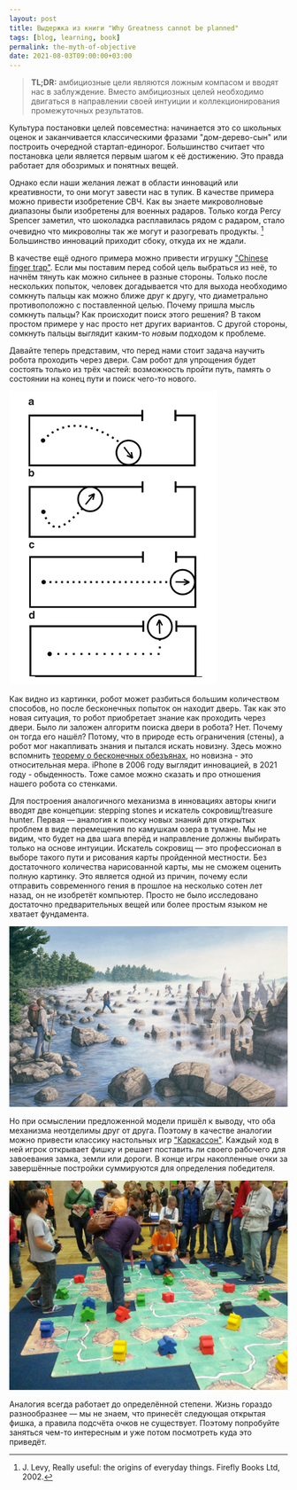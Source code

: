 ```yaml
---
layout: post
title: Выдержка из книги "Why Greatness cannot be planned"
tags: [blog, learning, book]
permalink: the-myth-of-objective
date: 2021-08-03T09:00:00+03:00
---
```


> **TL;DR:** амбициозные цели являются ложным компасом и вводят нас в заблуждение. Вместо амбициозных целей необходимо двигаться в направлении своей интуиции и коллекционирования промежуточных результатов.

<!--more-->

Культура постановки целей повсеместна: начинается это со школьных оценок и заканчивается классическими фразами "дом-дерево-сын" или построить очередной стартап-единорог. Большинство считает что постановка цели является первым шагом к её достижению. Это правда работает для обозримых и понятных вещей. 

Однако если наши желания лежат в области инноваций или креативности, то они могут завести нас в тупик. В качестве примера можно привести изобретение СВЧ. Как вы знаете микроволновые диапазоны были изобретены для военных радаров. Только когда Percy Spencer заметил, что шоколадка расплавилась рядом с радаром, стало очевидно что микроволны так же могут и разогревать продукты. [^1] Большинство инноваций приходит сбоку, откуда их не ждали.

В качестве ещё одного примера можно привести игрушку ["Chinese finger trap"](https://en.wikipedia.org/wiki/Chinese_finger_trap). Если мы поставим перед собой цель выбраться из неё, то начнём тянуть как можно сильнее в разные стороны. Только после нескольких попыток, человек догадывается что для выхода необходимо сомкнуть пальцы как можно ближе друг к другу, что диаметрально противоположно с поставленной целью. Почему пришла мысль сомкнуть пальцы? Как происходит поиск этого решения? В таком простом примере у нас просто нет других вариантов. С другой стороны, сомкнуть пальцы выглядит каким-то *новым* подходом к проблеме. 

Давайте теперь представим, что перед нами стоит задача научить робота проходить через двери. Сам робот для упрощения будет состоять только из трёх частей: возможность пройти путь, память о состоянии на конец пути и поиск чего-то нового.

![пути робота](/images/Pasted%20image%2020210803104633.png)

Как видно из картинки, робот может разбиться большим количеством способов, но после бесконечных попыток он находит дверь. Так как это новая ситуация, то робот приобретает знание как проходить через двери. Было ли заложен алгоритм поиска двери в робота? Нет. Почему он тогда его нашёл? Потому, что в природе есть ограничения (стены), а робот мог накапливать знания и пытался искать новизну. Здесь можно вспомнить [теорему о бесконечных обезъянах](https://en.wikipedia.org/wiki/Infinite_monkey_theorem), но новизна - это относительная мера. iPhone в 2006 году выглядит инновацией, в 2021 году - обыденность. Тоже самое можно сказать и про отношения нашего робота со стенками.

Для построения аналогичного механизма в инновациях авторы книги вводят две концепции: stepping stones и искатель сокровищ/treasure hunter. Первая — аналогия к поиску новых знаний для открытых проблем в виде перемещения по камушкам озера в тумане. Мы не видим, что будет на два шага вперёд и направление должны выбирать только на основе интуиции. Искатель сокровищ — это профессионал в выборе такого пути и рисования карты пройденной местности. Без достаточного количества нарисованной карты, мы не сможем оценить полную картинку. Это является одной из причин, почему если отправить современного гения в прошлое на несколько сотен лет назад, он не изобретёт компьютер. Просто не было исследовано достаточно предварительных вещей или более простым языком не хватает фундамента.

![Rob Gonsalves «Stepping Stones»](/images/Pasted%20image%2020210803104557.png)

Но при осмыслении предложенной модели пришёл к выводу, что оба механизма неотделимы друг от друга. Поэтому в качестве аналогии можно привести классику настольных игр ["Каркассон"](https://en.wikipedia.org/wiki/Carcassonne_(board_game)). Каждый ход в ней игрок открывает фишку и решает поставить ли своего рабочего для завоевания замка, земли или дороги. В конце игры накопленные очки за завершённые постройки суммируются для определения победителя. 

![Rob Gonsalves «Stepping Stones»](/images/Pasted%20image%2020210803104029.png)

Аналогия всегда работает до определённой степени. Жизнь гораздо разнообразнее — мы не знаем, что принесёт следующая открытая фишка, а правила подсчёта очков не существует. Поэтому попробуйте заняться чем-то интересным и уже потом посмотреть куда это приведёт.

[^1]: J. Levy, Really useful: the origins of everyday things. Firefly Books Ltd, 2002.
